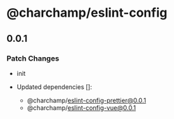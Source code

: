 # @charchamp/eslint-config

## 0.0.1

### Patch Changes

- init

- Updated dependencies []:
  - @charchamp/eslint-config-prettier@0.0.1
  - @charchamp/eslint-config-vue@0.0.1
